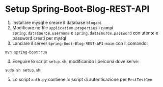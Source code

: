 # Setup Spring-Boot-Blog-REST-API
1. Installare mysql e creare il database `blogapi`
2. Modificare ne file `application.properties` i campi `spring.datasource.username` e `spring.datasource.password` con utente e password creati per mysql
3. Lanciare il server `Spring-Boot-Blog-REST-API-main` con il comando:
```
mvn spring-boot:run
```
4. Eseguire lo script `setup.sh`, modificando i percorsi dove serve:
```
sudo sh setup.sh
```
5. Lo script `auth.py` contiene lo script di autenticazione per `RestTestGen`
